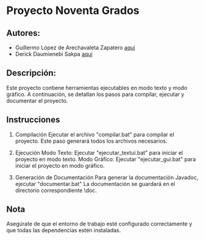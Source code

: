 # Proyecto Noventa Grados


## Autores:
- Guillermo López de Arechavaleta Zapatero [aqui](https://github.com/Yety14)
- Derick Daumienebi Sakpa [aqui](https://github.com/daumienebi)


## Descripción:
Este proyecto contiene herramientas ejecutables en modo texto y modo gráfico. A continuación, se detallan los pasos para compilar, ejecutar y documentar el proyecto.


## Instrucciones

1. Compilación
Ejecutar el archivo "compilar.bat" para compilar el proyecto. Este paso generará todos los archivos necesarios.


2. Ejecución
Modo Texto: Ejecutar "ejecutar_textui.bat" para iniciar el proyecto en modo texto.
Modo Gráfico: Ejecutar "ejecutar_gui.bat" para iniciar el proyecto en modo gráfico.


3. Generación de Documentación
Para generar la documentación Javadoc, ejecutar "documentar.bat"
La documentación se guardará en el directorio correspondiente \doc.


## Nota
Asegúrate de que el entorno de trabajo esté configurado correctamente y que todas las dependencias estén instaladas.



